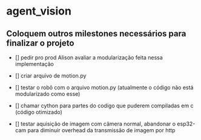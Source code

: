 # agent_vision
## Coloquem outros milestones necessários para finalizar o projeto

- [] pedir pro prod Alison avaliar a modularização feita nessa implementação

- [] criar arquivo de motion.py

- [] testar o robô com o arquivo motion.py (atualmente o código não está modularizado como esse)

- [] chamar cython para partes do codigo que puderem compiladas em c (código otimizado)

- [] testar aquisição de imagem com câmera normal, abandonar o esp32-cam para diminuir overhead da transmissão de imagem por http
